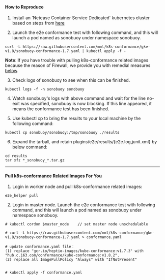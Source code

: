 #### How to Reproduce

1. Install an 'Netease Container Service Dedicated' kubernetes cluster based on steps from [here](https://www.163yun.com/docs/product/container-service-dedicated/introduction)

2. Launch the e2e conformance test with following command, and this will launch a pod named as sonobuoy under namespace sonobuoy.

```
curl -L https://raw.githubusercontent.com/mml/k8s-conformance/gke-v1.8/sonobuoy-conformance-1.7.yaml | kubectl apply -f -

```

**Note**: If you have trouble with pulling k8s-conformance related images because the reason of Firewall, we provide you with remedial measures [below](#pull-k8s-conformance-related-images-for-you).

3. Check logs of sonobuoy to see when this can be finished.

```
kubectl logs -f -n sonobuoy sonobuoy

```

4. Watch sonobuoy's logs with above command and wait for the line no-exit was specified, sonobuoy is now blocking. If this line appeared, it means the conformance test has been finished.

5. Use kubectl cp to bring the results to your local machine by the following command:


```
kubectl cp sonobuoy/sonobuoy:/tmp/sonobuoy ./results
```

6. Expand the tarball, and retain plugins/e2e/results/{e2e.log,junit.xml} by below command:

```
cd results
tar xfz *_sonobuoy_*.tar.gz
```



---

#### Pull k8s-conformance Related Images For You

1. Login in worker node and pull k8s-conformance related images:

```
e2e_helper pull

```
2. Login in master node. Launch the e2e conformance test with following command, and this will launch a pod named as sonobuoy under namespace sonobuoy.

```
# kubectl cordon $master_node    // set master node unschedulable

# curl -L https://raw.githubusercontent.com/mml/k8s-conformance/gke-v1.8/sonobuoy-conformance-1.7.yaml > conformance.yaml

# update conformance.yaml file：
(1) replace "gcr.io/heptio-images/kube-conformance:v1.7.3" with "hub.c.163.com/conformance/kube-conformance:v1.8.2",
(2) replace all ImagePullPolicy "Always" with "IfNotPresent"


# kubectl apply -f conformance.yaml

```
